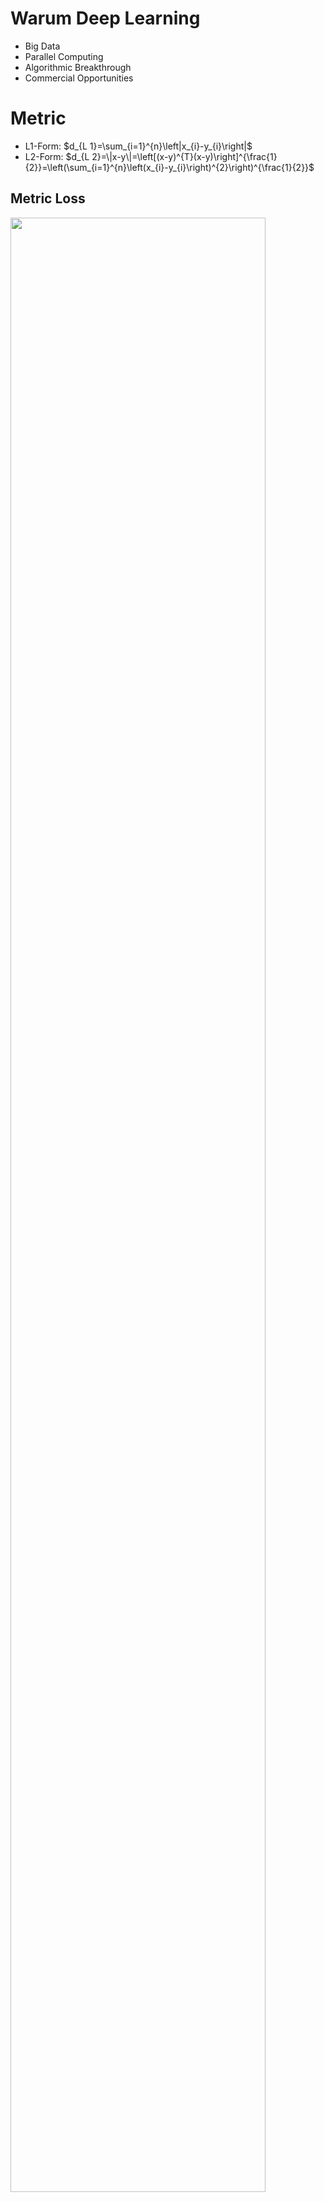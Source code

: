 # Warum Deep Learning
- Big Data 
- Parallel Computing 
- Algorithmic Breakthrough 
- Commercial Opportunities 


# Metric 
- L1-Form: $d_{L 1}=\sum_{i=1}^{n}\left|x_{i}-y_{i}\right|$ 
- L2-Form: $d_{L 2}=\|x-y\|=\left[(x-y)^{T}(x-y)\right]^{\frac{1}{2}}=\left(\sum_{i=1}^{n}\left(x_{i}-y_{i}\right)^{2}\right)^{\frac{1}{2}}$ 

## Metric Loss 
<img src="https://github.com/xiaomeng-huang-study/images_DLACV/blob/main/Scrennshot_2024-11-12_09-43-03.png?raw=" width="90%" /> 
